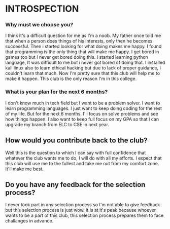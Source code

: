 # INTROSPECTION
### Why must we choose you?
I think it's a difficult question for me as I'm a noob. My father once told me that when a person does things of his interests, only then he becomes successful. Then i started looking for what doing makes me happy. I found that programming is the only thing that will make me happy. I get bored in games too but I never get bored doing this. I started learning python language, It was difficult to me but i never got bored of doing that. I installed kali linux also to learn ethical hacking but due to lack of proper guidance, I couldn't learn that much. Now I'm pretty sure that this club will help me to make it happen. This club is the only reason I'm in this college.
### What is your plan for the next 6 months?
I don't know much in tech field but I want to be a problem solver. I want to learn programming languages. I just want to keep doing coding for the rest of my life. But for the next 6 months, I'll focus on solve problems and see how things happen. I also want to keep full focus on my GPA so that I can upgrade my branch from ELC to CSE in next year.
## How would you contribute back to the club?
Well this is the question to which I can say with full confidence that whatever the club wants me to do, I will do with all my efforts. I expect that this club will use me to the fullest and take me out from my comfort zone. It'll make me best.
## Do you have any feedback for the selection process?
I never took part in any selection process so I'm not able to give feedback but this selection process is just wow. It is at it's peak because whoever wants to be a part of this club, this selection process prepares them to face challanges in advance.
